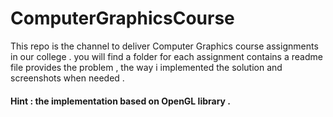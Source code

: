 # ComputerGraphicsCourse
This repo is the channel to deliver Computer Graphics course assignments in our college . you will find a folder for each assignment contains a readme file provides the problem , the way i implemented the solution and screenshots when needed .
#### Hint : the implementation based on OpenGL library .
